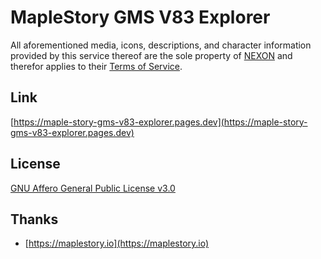 # MapleStory GMS V83 Explorer

All aforementioned media, icons, descriptions, and character information provided by this service thereof are the sole
property of [NEXON](https://www.nexon.net) and therefor applies to
their [Terms of Service](https://www.nexon.com/main/en/legal/tou).

## Link

[https://maple-story-gms-v83-explorer.pages.dev](https://maple-story-gms-v83-explorer.pages.dev)

## License

[GNU Affero General Public License v3.0](https://choosealicense.com/licenses/agpl-3.0)

## Thanks

* [https://maplestory.io](https://maplestory.io)
